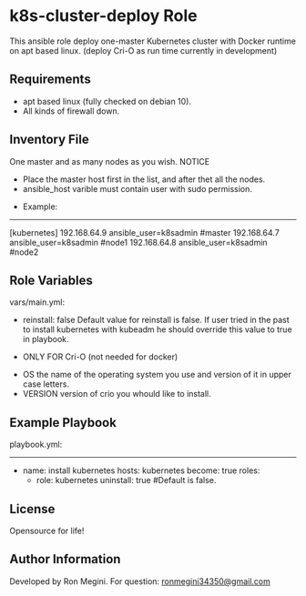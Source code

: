 k8s-cluster-deploy Role
=========

This ansible role deploy one-master Kubernetes cluster with Docker runtime on apt based linux.
(deploy Cri-O as run time currently in development)

Requirements
------------

- apt based linux (fully checked on debian 10).
- All kinds of firewall down.

Inventory File
--------------

One master and as many nodes as you wish.
NOTICE
- Place the master host first in the list, and after thet all the nodes.
- ansible_host varible must contain user with sudo permission.

* Example:
---
[kubernetes]
192.168.64.9 ansible_user=k8sadmin #master
192.168.64.7 ansible_user=k8sadmin #node1
192.168.64.8 ansible_user=k8sadmin #node2

Role Variables
--------------

vars/main.yml:
- reinstall: false
Default value for reinstall is false.
If user tried in the past to install kubernetes with kubeadm he should override this value to true in playbook.
* ONLY FOR Cri-O (not needed for docker)
- OS
the name of the operating system you use and version of it in upper case letters.
- VERSION
version of crio you whould like to install.


Example Playbook
----------------

playbook.yml:

---
- name: install kubernetes
  hosts: kubernetes
  become: true
  roles:
  - role: kubernetes
    uninstall: true #Default is false.

License
-------

Opensource for life!

Author Information
------------------

Developed by Ron Megini.
For question: ronmegini34350@gmail.com
